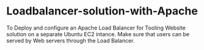 # Loadbalancer-solution-with-Apache
To Deploy and configure an Apache Load Balancer for Tooling Website solution on a separate Ubuntu EC2 intance. Make sure that users can be served by Web servers through the Load Balancer.
